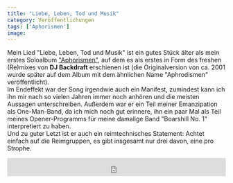 ```yaml
---
title: "Liebe, Leben, Tod und Musik"
category: Veröffentlichungen
tags: ['Aphorismen']
image: 
---
```


Mein Lied "Liebe, Leben, Tod und Musik" ist ein gutes Stück älter als mein erstes Soloalbum ["Aphorismen"](http://audiacrecords.bandcamp.com/album/aphorismen), auf dem es als erstes in Form des freshen (Re)mixes von **DJ Backdraft** erschienen ist (die Originalversion von ca. 2001 wurde später auf dem Album mit dem ähnlichen Name "Aphrodismen" veröffentlicht).  
Im Endeffekt war der Song irgendwie auch ein Manifest, zumindest kann ich ihn mir nach so vielen Jahren immer noch anhören und die meisten Aussagen unterschreiben. Außerdem war er ein Teil meiner Emanzipation als One-Man-Band, da ich mich noch gut erinnere, ihn ein paar Mal als Teil meines Opener-Programms für meine damalige Band "Boarshill No. 1" interpretiert zu haben.  
Und zu guter Letzt ist er auch ein reimtechnisches Statement: Achtet einfach auf die Reimgruppen, es gibt insgesamt nur drei davon, eine pro Strophe.  
<iframe style="border: 0; width: 100%; height: 42px;" src="http://bandcamp.com/EmbeddedPlayer/album=1609534316/size=small/bgcol=ffffff/linkcol=0687f5/track=2168517128/transparent=true/" seamless></iframe>
